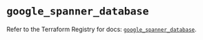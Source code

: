 # `google_spanner_database`

Refer to the Terraform Registry for docs: [`google_spanner_database`](https://registry.terraform.io/providers/hashicorp/google-beta/6.32.0/docs/resources/google_spanner_database).
